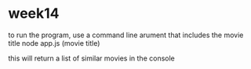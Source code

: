 # week14

to run the program, use a command line arument that includes the movie title
node app.js (movie title)

this will return a list of similar movies in the console